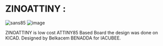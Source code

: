 # ZINOATTINY : 
![sans85](https://user-images.githubusercontent.com/67480079/187477509-f5b38f23-9ad2-40b7-a743-0d878c209ca9.jpg)
![image](https://user-images.githubusercontent.com/67480079/187478066-9ad9fcbe-6df8-44c9-8f72-7ebbcd60764f.png)

ZINOATTINY is low cost ATTINY85 Based Board the design was done on KICAD.
Designed by Belkacem BENADDA for IACUBEE.
